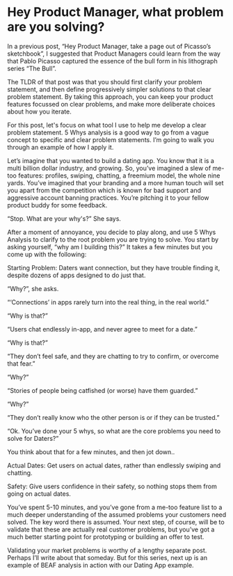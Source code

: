 # Hey Product Manager, what problem are you solving?
In a previous post, “Hey Product Manager, take a page out of Picasso’s sketchbook”, I suggested that Product Managers could learn from the way that Pablo Picasso captured the essence of the bull form in his lithograph series “The Bull”.

The TLDR of that post was that you should first clarify your problem statement, and then define progressively simpler solutions to that clear problem statement. By taking this approach, you can keep your product features focussed on clear problems, and make more deliberate choices about how you iterate.

For this post, let's focus on what tool I use to help me develop a clear problem statement. 5 Whys analysis is a good way to go from a vague concept to specific and clear problem statements. I’m going to walk you through an example of how I apply it.

Let’s imagine that you wanted to build a dating app. You know that it is a multi billion dollar industry, and growing. So, you’ve imagined a slew of me-too features: profiles, swiping, chatting, a freemium model, the whole nine yards. You’ve imagined that your branding and a more human touch will set you apart from the competition which is known for bad support and aggressive account banning practices. You’re pitching it to your fellow product buddy for some feedback.

“Stop. What are your why's?” She says.

After a moment of annoyance, you decide to play along, and use 5 Whys Analysis to clarify to the root problem you are trying to solve. You start by asking yourself, “why am I building this?” It takes a few minutes but you come up with the following:

Starting Problem: Daters want connection, but they have trouble finding it, despite dozens of apps designed to do just that.

“Why?”, she asks.

“‘Connections’ in apps rarely turn into the real thing, in the real world.”

“Why is that?”

“Users chat endlessly in-app, and never agree to meet for a date.”

“Why is that?”

“They don’t feel safe, and they are chatting to try to confirm, or overcome that fear.”

“Why?”

“Stories of people being catfished (or worse) have them guarded.”

“Why?”

“They don’t really know who the other person is or if they can be trusted.”

“Ok. You’ve done your 5 whys, so what are the core problems you need to solve for Daters?”

You think about that for a few minutes, and then jot down..

Actual Dates: Get users on actual dates, rather than endlessly swiping and chatting.

Safety: Give users confidence in their safety, so nothing stops them from going on actual dates.

You’ve spent 5-10 minutes, and you’ve gone from a me-too feature list to a much deeper understanding of the assumed problems your customers need solved. The key word there is assumed. Your next step, of course, will be to validate that these are actually real customer problems, but you’ve got a much better starting point for prototyping or building an offer to test.

Validating your market problems is worthy of a lengthy separate post. Perhaps I’ll write about that someday. But for this series, next up is an example of BEAF analysis in action with our Dating App example.
